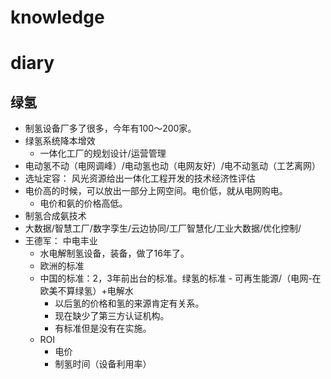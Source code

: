 # knowledge


# diary


## 绿氢
- 制氢设备厂多了很多，今年有100～200家。
- 绿氢系统降本增效
	- 一体化工厂的规划设计/运营管理
- 电动氢不动（电网调峰）/电动氢也动（电网友好）/电不动氢动（工艺离网）
- 选址定容： 风光资源给出一体化工程开发的技术经济性评估
- 电价高的时候，可以放出一部分上网空间。电价低，就从电网购电。
	- 电价和氨的价格高低。
- 制氢合成氨技术
- 大数据/智慧工厂/数字孪生/云边协同/工厂智慧化/工业大数据/优化控制/
- 王德军： 中电丰业
	- 水电解制氢设备，装备，做了16年了。
	- 欧洲的标准
	- 中国的标准：2，3年前出台的标准。绿氢的标准 - 可再生能源/（电网-在欧美不算绿氢）+电解水
		- 以后氢的价格和氢的来源肯定有关系。
		- 现在缺少了第三方认证机构。
		- 有标准但是没有在实施。
	- ROI
		- 电价
		- 制氢时间（设备利用率）